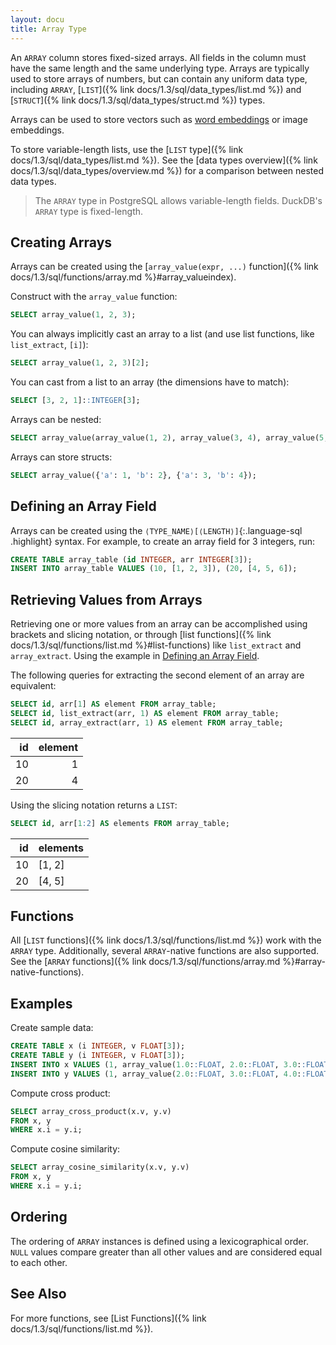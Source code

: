 ```yaml
---
layout: docu
title: Array Type
---
```


An `ARRAY` column stores fixed-sized arrays. All fields in the column must have the same length and the same underlying type. Arrays are typically used to store arrays of numbers, but can contain any uniform data type, including `ARRAY`, [`LIST`]({% link docs/1.3/sql/data_types/list.md %}) and [`STRUCT`]({% link docs/1.3/sql/data_types/struct.md %}) types.

Arrays can be used to store vectors such as [word embeddings](https://en.wikipedia.org/wiki/Word_embedding) or image embeddings.

To store variable-length lists, use the [`LIST` type]({% link docs/1.3/sql/data_types/list.md %}). See the [data types overview]({% link docs/1.3/sql/data_types/overview.md %}) for a comparison between nested data types.

> The `ARRAY` type in PostgreSQL allows variable-length fields. DuckDB's `ARRAY` type is fixed-length.

## Creating Arrays

Arrays can be created using the [`array_value(expr, ...)` function]({% link docs/1.3/sql/functions/array.md %}#array_valueindex).

Construct with the `array_value` function:

```sql
SELECT array_value(1, 2, 3);
```

You can always implicitly cast an array to a list (and use list functions, like `list_extract`, `[i]`):

```sql
SELECT array_value(1, 2, 3)[2];
```

You can cast from a list to an array (the dimensions have to match):

```sql
SELECT [3, 2, 1]::INTEGER[3];
```

Arrays can be nested:

```sql
SELECT array_value(array_value(1, 2), array_value(3, 4), array_value(5, 6));
```

Arrays can store structs:

```sql
SELECT array_value({'a': 1, 'b': 2}, {'a': 3, 'b': 4});
```

## Defining an Array Field

Arrays can be created using the `⟨TYPE_NAME⟩[⟨LENGTH⟩]`{:.language-sql .highlight} syntax. For example, to create an array field for 3 integers, run:

```sql
CREATE TABLE array_table (id INTEGER, arr INTEGER[3]);
INSERT INTO array_table VALUES (10, [1, 2, 3]), (20, [4, 5, 6]);
```

## Retrieving Values from Arrays

Retrieving one or more values from an array can be accomplished using brackets and slicing notation, or through [list functions]({% link docs/1.3/sql/functions/list.md %}#list-functions) like `list_extract` and `array_extract`. Using the example in [Defining an Array Field](#defining-an-array-field).

The following queries for extracting the second element of an array are equivalent:

```sql
SELECT id, arr[1] AS element FROM array_table;
SELECT id, list_extract(arr, 1) AS element FROM array_table;
SELECT id, array_extract(arr, 1) AS element FROM array_table;
```

| id | element |
|---:|--------:|
| 10 | 1       |
| 20 | 4       |

Using the slicing notation returns a `LIST`:

```sql
SELECT id, arr[1:2] AS elements FROM array_table;
```

| id | elements |
|---:|----------|
| 10 | [1, 2]   |
| 20 | [4, 5]   |

## Functions

All [`LIST` functions]({% link docs/1.3/sql/functions/list.md %}) work with the `ARRAY` type. Additionally, several `ARRAY`-native functions are also supported.
See the [`ARRAY` functions]({% link docs/1.3/sql/functions/array.md %}#array-native-functions).

## Examples

Create sample data:

```sql
CREATE TABLE x (i INTEGER, v FLOAT[3]);
CREATE TABLE y (i INTEGER, v FLOAT[3]);
INSERT INTO x VALUES (1, array_value(1.0::FLOAT, 2.0::FLOAT, 3.0::FLOAT));
INSERT INTO y VALUES (1, array_value(2.0::FLOAT, 3.0::FLOAT, 4.0::FLOAT));
```

Compute cross product:

```sql
SELECT array_cross_product(x.v, y.v)
FROM x, y
WHERE x.i = y.i;
```

Compute cosine similarity:

```sql
SELECT array_cosine_similarity(x.v, y.v)
FROM x, y
WHERE x.i = y.i;
```

## Ordering

The ordering of `ARRAY` instances is defined using a lexicographical order. `NULL` values compare greater than all other values and are considered equal to each other.

## See Also

For more functions, see [List Functions]({% link docs/1.3/sql/functions/list.md %}).
